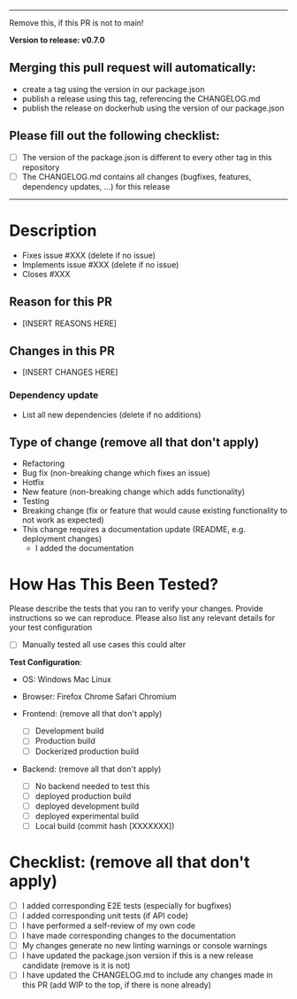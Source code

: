 ---------------------------------------------
Remove this, if this PR is not to main!

<b>Version to release: v0.7.0</b>

## Merging this pull request will automatically:
- create a tag using the version in our package.json
- publish a release using this tag, referencing the CHANGELOG.md
- publish the release on dockerhub using the version of our package.json

## Please fill out the following checklist:
- [ ] The version of the package.json is different to every other tag in this repository
- [ ] The CHANGELOG.md contains all changes (bugfixes, features, dependency updates, ...) for this release
----------------------------

# Description

- Fixes issue #XXX (delete if no issue)
- Implements issue #XXX (delete if no issue)
- Closes #XXX

## Reason for this PR
- [INSERT REASONS HERE]

## Changes in this PR
- [INSERT CHANGES HERE]

### Dependency update
- List all new dependencies (delete if no additions)

## Type of change (remove all that don't apply)
- Refactoring
- Bug fix (non-breaking change which fixes an issue)
- Hotfix
- New feature (non-breaking change which adds functionality)
- Testing
- Breaking change (fix or feature that would cause existing functionality to not work as expected)
- This change requires a documentation update (README, e.g. deployment changes)
  - I added the documentation
# How Has This Been Tested?

Please describe the tests that you ran to verify your changes. Provide instructions so we can reproduce. Please also list any relevant details for your test configuration

- [ ] Manually tested all use cases this could alter

**Test Configuration**:
- OS: Windows Mac Linux
- Browser: Firefox Chrome Safari Chromium

- Frontend: (remove all that don't apply)
  - [ ] Development build
  - [ ] Production build
  - [ ] Dockerized production build
- Backend: (remove all that don't apply)
  - [ ] No backend needed to test this
  - [ ] deployed production build
  - [ ] deployed development build
  - [ ] deployed experimental build
  - [ ] Local build (commit hash [XXXXXXX])

# Checklist: (remove all that don't apply)

- [ ] I added corresponding E2E tests (especially for bugfixes)
- [ ] I added corresponding unit tests (if API code)
- [ ] I have performed a self-review of my own code
- [ ] I have made corresponding changes to the documentation
- [ ] My changes generate no new linting warnings or console warnings
- [ ] I have updated the package.json version if this is a new release candidate (remove is it is not)
- [ ] I have updated the CHANGELOG.md to include any changes made in this PR (add WIP to the top, if there is none already)